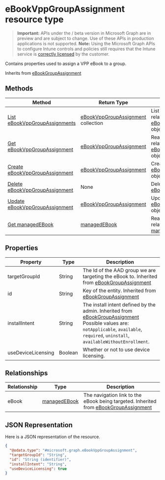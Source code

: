 ﻿# eBookVppGroupAssignment resource type

> **Important:** APIs under the / beta version in Microsoft Graph are in preview and are subject to change. Use of these APIs in production applications is not supported.
> **Note:** Using the Microsoft Graph APIs to configure Intune controls and policies still requires that the Intune service is [correctly licensed](https://go.microsoft.com/fwlink/?linkid=839381) by the customer.

Contains properties used to assign a VPP eBook to a group.

Inherits from [eBookGroupAssignment](https://developer.microsoft.com/en-us/graph/docs/api-reference/beta/api/resources/intune_books_ebookgroupassignment.md)

## Methods
|Method|Return Type|Description|
|---|---|---|
|[List eBookVppGroupAssignments](https://developer.microsoft.com/en-us/graph/docs/api-reference/beta/api/api/intune_books_ebookvppgroupassignment_list.md)|[eBookVppGroupAssignment](https://developer.microsoft.com/en-us/graph/docs/api-reference/beta/api/resources/intune_books_ebookvppgroupassignment.md) collection|List properties and relationships of the [eBookVppGroupAssignment](https://developer.microsoft.com/en-us/graph/docs/api-reference/beta/api/resources/intune_books_ebookvppgroupassignment.md) objects.|
|[Get eBookVppGroupAssignment](https://developer.microsoft.com/en-us/graph/docs/api-reference/beta/api/api/intune_books_ebookvppgroupassignment_get.md)|[eBookVppGroupAssignment](https://developer.microsoft.com/en-us/graph/docs/api-reference/beta/api/resources/intune_books_ebookvppgroupassignment.md)|Read properties and relationships of the [eBookVppGroupAssignment](https://developer.microsoft.com/en-us/graph/docs/api-reference/beta/api/resources/intune_books_ebookvppgroupassignment.md) object.|
|[Create eBookVppGroupAssignment](https://developer.microsoft.com/en-us/graph/docs/api-reference/beta/api/api/intune_books_ebookvppgroupassignment_create.md)|[eBookVppGroupAssignment](https://developer.microsoft.com/en-us/graph/docs/api-reference/beta/api/resources/intune_books_ebookvppgroupassignment.md)|Create a new [eBookVppGroupAssignment](https://developer.microsoft.com/en-us/graph/docs/api-reference/beta/api/resources/intune_books_ebookvppgroupassignment.md) object.|
|[Delete eBookVppGroupAssignment](https://developer.microsoft.com/en-us/graph/docs/api-reference/beta/api/api/intune_books_ebookvppgroupassignment_delete.md)|None|Deletes a [eBookVppGroupAssignment](https://developer.microsoft.com/en-us/graph/docs/api-reference/beta/api/resources/intune_books_ebookvppgroupassignment.md).|
|[Update eBookVppGroupAssignment](https://developer.microsoft.com/en-us/graph/docs/api-reference/beta/api/api/intune_books_ebookvppgroupassignment_update.md)|[eBookVppGroupAssignment](https://developer.microsoft.com/en-us/graph/docs/api-reference/beta/api/resources/intune_books_ebookvppgroupassignment.md)|Update the properties of a [eBookVppGroupAssignment](https://developer.microsoft.com/en-us/graph/docs/api-reference/beta/api/resources/intune_books_ebookvppgroupassignment.md) object.|
|[Get managedEBook](https://developer.microsoft.com/en-us/graph/docs/api-reference/beta/api/api/intune_books_managedebook_get.md)|[managedEBook](https://developer.microsoft.com/en-us/graph/docs/api-reference/beta/api/resources/intune_books_managedebook.md)|Read properties and relationships of the [managedEBook](https://developer.microsoft.com/en-us/graph/docs/api-reference/beta/api/resources/intune_books_managedebook.md) object.|

## Properties
|Property|Type|Description|
|---|---|---|
|targetGroupId|String|The Id of the AAD group we are targeting the eBook to. Inherited from [eBookGroupAssignment](https://developer.microsoft.com/en-us/graph/docs/api-reference/beta/api/resources/intune_books_ebookgroupassignment.md)|
|id|String|Key of the entity. Inherited from [eBookGroupAssignment](https://developer.microsoft.com/en-us/graph/docs/api-reference/beta/api/resources/intune_books_ebookgroupassignment.md)|
|installIntent|String|The install intent defined by the admin. Inherited from [eBookGroupAssignment](https://developer.microsoft.com/en-us/graph/docs/api-reference/beta/api/resources/intune_books_ebookgroupassignment.md) Possible values are: `notApplicable`, `available`, `required`, `uninstall`, `availableWithoutEnrollment`.|
|useDeviceLicensing|Boolean|Whether or not to use device licensing.|

## Relationships
|Relationship|Type|Description|
|---|---|---|
|eBook|[managedEBook](https://developer.microsoft.com/en-us/graph/docs/api-reference/beta/api/resources/intune_books_managedebook.md)|The navigation link to the eBook being targeted. Inherited from [eBookGroupAssignment](https://developer.microsoft.com/en-us/graph/docs/api-reference/beta/api/resources/intune_books_ebookgroupassignment.md)|

## JSON Representation
Here is a JSON representation of the resource.
<!-- {
  "blockType": "resource",
  "keyProperty": "id",
  "@odata.type": "microsoft.graph.eBookVppGroupAssignment"
}
-->
```json
{
  "@odata.type": "#microsoft.graph.eBookVppGroupAssignment",
  "targetGroupId": "String",
  "id": "String (identifier)",
  "installIntent": "String",
  "useDeviceLicensing": true
}
```



